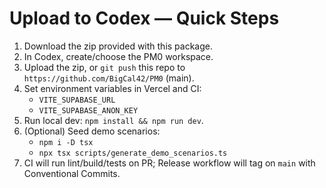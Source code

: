# Upload to Codex — Quick Steps

1) Download the zip provided with this package.
2) In Codex, create/choose the PM0 workspace.
3) Upload the zip, or `git push` this repo to `https://github.com/BigCal42/PM0` (main).
4) Set environment variables in Vercel and CI:
   - `VITE_SUPABASE_URL`
   - `VITE_SUPABASE_ANON_KEY`
5) Run local dev: `npm install && npm run dev`.
6) (Optional) Seed demo scenarios:
   - `npm i -D tsx`
   - `npx tsx scripts/generate_demo_scenarios.ts`
7) CI will run lint/build/tests on PR; Release workflow will tag on `main` with Conventional Commits.

